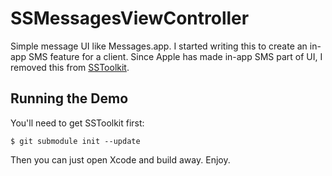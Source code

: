 # SSMessagesViewController

Simple message UI like Messages.app. I started writing this to create an in-app SMS feature for a client. Since Apple has made in-app SMS part of UI, I removed this from [SSToolkit](http://sstoolk.it).

## Running the Demo

You'll need to get SSToolkit first:

    $ git submodule init --update

Then you can just open Xcode and build away. Enjoy.
